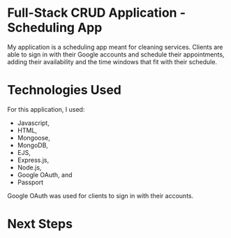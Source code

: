 # Full-Stack CRUD Application - Scheduling App

My application is a scheduling app meant for cleaning services. Clients are able to sign in with their Google accounts and schedule their appointments, adding their availability and the time windows that fit with their schedule.

# Technologies Used

For this application, I used:
- Javascript, 
- HTML, 
- Mongoose, 
- MongoDB, 
- EJS, 
- Express.js, 
- Node.js, 
- Google OAuth, and 
- Passport

Google OAuth was used for clients to sign in with their accounts.

# Next Steps
